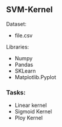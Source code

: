 ## SVM-Kernel

Dataset:
- file.csv

Libraries:
- Numpy
- Pandas
- SKLearn
- Matplotlib.Pyplot

### Tasks:
- Linear kernel
- Sigmoid Kernel
- Ploy Kernel
